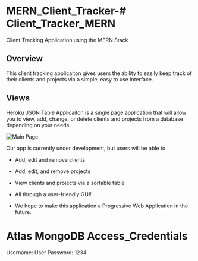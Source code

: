 # MERN_Client_Tracker-# Client_Tracker_MERN
 Client Tracking Application using the MERN Stack 
 
 ## Overview

This client tracking applicaiton gives users the ability to easily keep track of their clients and projects via a simple, easy to use interface.

## Views


Heroku JSON Table Applicaiton is a single page application that will allow you to view, add, change, or delete clients and projects from a database depending on your needs.

![Main Page]()

Our app is currently under development, but users will be able to

* Add, edit and remove clients  

* Add, edit, and remove projects

* View clients and projects via a sortable table 

* All through a user-friendly GUI!

* We hope to make this application a Progressive Web Application in the future.


# Atlas MongoDB Access_Credentials 

 Username: User
 Password: 1234
